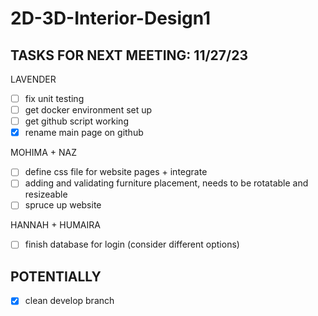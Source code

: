 # 2D-3D-Interior-Design1
TASKS FOR NEXT MEETING: 11/27/23
-----
LAVENDER
- [ ] fix unit testing
- [ ] get docker environment set up
- [ ] get github script working
- [x] rename main page on github

MOHIMA + NAZ
- [ ] define css file for website pages + integrate
- [ ] adding and validating furniture placement, needs to be rotatable and resizeable
- [ ] spruce up website

HANNAH + HUMAIRA
- [ ] finish database for login (consider different options)

POTENTIALLY
-----
- [x] clean develop branch
